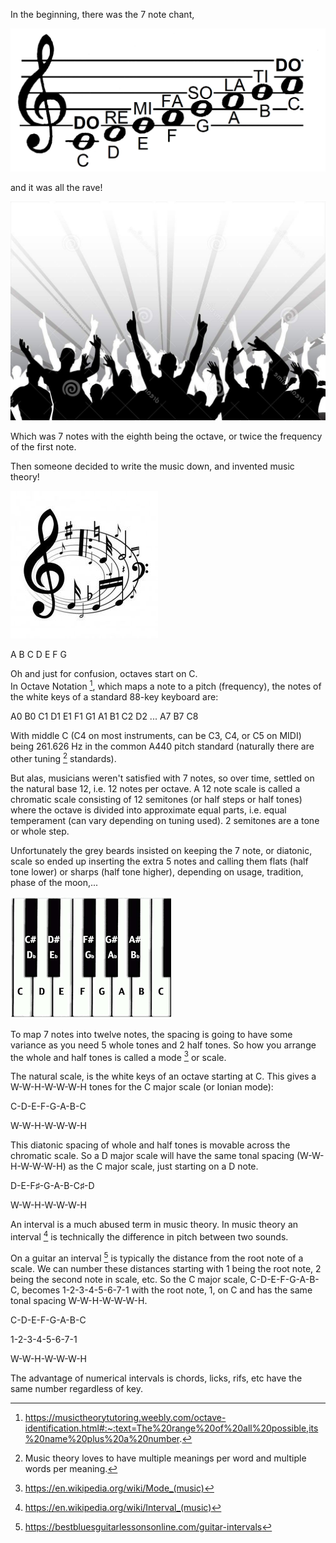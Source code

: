 In the beginning, there was the 7 note chant,

![do-re-mi-so-la-ti-do](images/Do-Re-Mi_(PSF).png)

and it was all the rave!

![rave](images/rave.JPG)

Which was 7 notes with the eighth being the octave,
or twice the frequency of the first note.

Then someone decided to write the music down,
and invented music theory!

![music-theory](images/music-theory.JPG)

A B C D E F G

Oh and just for confusion, octaves start on C.  
In Octave Notation [^1], which maps a note to a pitch (frequency), 
the notes of the white keys of a standard 88-key keyboard are:

A0 B0 C1 D1 E1 F1 G1 A1 B1 C2 D2 ... A7 B7 C8

With middle C (C4 on most instruments, can be C3, C4, or C5 on MIDI) 
being 261.626 Hz in the common A440 pitch standard (naturally there 
are other tuning [^2] standards).

But alas, musicians weren't satisfied with 7 notes,
so over time, settled on the natural base 12, i.e. 
12 notes per octave.  A 12 note scale is called a 
chromatic scale consisting of 12 semitones (or half 
steps or half tones) where the octave is divided into
approximate equal parts, i.e. equal temperament (can vary 
depending on tuning used).  2 semitones are a tone or whole step.

Unfortunately the grey beards insisted on keeping
the 7 note, or diatonic, scale so ended up inserting the 
extra 5 notes and calling them flats (half tone lower) or 
sharps (half tone higher), depending on usage, tradition, 
phase of the moon,...

![keyboard-with-flats-and-sharps](images/keyboard-2.png)

To map 7 notes into twelve notes, the spacing is going to
have some variance as you need 5 whole tones and 2
half tones.  So how you arrange the whole and half
tones is called a mode [^3] or scale.

The natural scale, is the white keys of an octave starting
at C.  This gives a W-W-H-W-W-W-H tones for the C major scale
(or Ionian mode):

  C-D-E-F-G-A-B-C
   
   W-W-H-W-W-W-H

This diatonic spacing of whole and half tones is movable
across the chromatic scale.  So a D major scale will have
the same tonal spacing (W-W-H-W-W-W-H) as the C major scale,
just starting on a D note.

  D-E-F♯-G-A-B-C♯-D

   W-W-H-W-W-W-H

An interval is a much abused term in music theory.  In music theory
an interval [^4] is technically the difference in pitch between two sounds.

On a guitar an interval [^5] is typically the distance from the root note of
a scale.  We can number these distances starting with 1 being the root
note, 2 being the second note in scale, etc.  So
the C major scale, C-D-E-F-G-A-B-C, becomes 1-2-3-4-5-6-7-1
with the root note, 1, on C and has the same tonal spacing 
W-W-H-W-W-W-H.

  C-D-E-F-G-A-B-C
  
  1-2-3-4-5-6-7-1
  
   W-W-H-W-W-W-H

The advantage of numerical intervals is chords, licks, rifs, etc have the
same number regardless of key.

[^1]: https://musictheorytutoring.weebly.com/octave-identification.html#:~:text=The%20range%20of%20all%20possible,its%20name%20plus%20a%20number.
[^2]: Music theory loves to have multiple meanings per word and multiple words per meaning.
[^3]: https://en.wikipedia.org/wiki/Mode_(music)
[^4]: https://en.wikipedia.org/wiki/Interval_(music)
[^5]: https://bestbluesguitarlessonsonline.com/guitar-intervals
